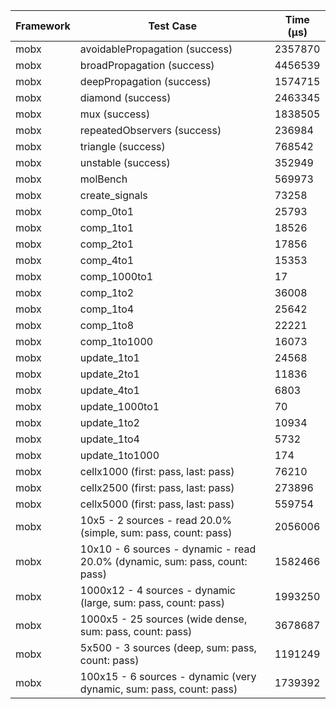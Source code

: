 | Framework | Test Case | Time (μs) |
| --- | --- | --- |
| mobx | avoidablePropagation (success) | 2357870 |
| mobx | broadPropagation (success) | 4456539 |
| mobx | deepPropagation (success) | 1574715 |
| mobx | diamond (success) | 2463345 |
| mobx | mux (success) | 1838505 |
| mobx | repeatedObservers (success) | 236984 |
| mobx | triangle (success) | 768542 |
| mobx | unstable (success) | 352949 |
| mobx | molBench | 569973 |
| mobx | create_signals | 73258 |
| mobx | comp_0to1 | 25793 |
| mobx | comp_1to1 | 18526 |
| mobx | comp_2to1 | 17856 |
| mobx | comp_4to1 | 15353 |
| mobx | comp_1000to1 | 17 |
| mobx | comp_1to2 | 36008 |
| mobx | comp_1to4 | 25642 |
| mobx | comp_1to8 | 22221 |
| mobx | comp_1to1000 | 16073 |
| mobx | update_1to1 | 24568 |
| mobx | update_2to1 | 11836 |
| mobx | update_4to1 | 6803 |
| mobx | update_1000to1 | 70 |
| mobx | update_1to2 | 10934 |
| mobx | update_1to4 | 5732 |
| mobx | update_1to1000 | 174 |
| mobx | cellx1000 (first: pass, last: pass) | 76210 |
| mobx | cellx2500 (first: pass, last: pass) | 273896 |
| mobx | cellx5000 (first: pass, last: pass) | 559754 |
| mobx | 10x5 - 2 sources - read 20.0% (simple, sum: pass, count: pass) | 2056006 |
| mobx | 10x10 - 6 sources - dynamic - read 20.0% (dynamic, sum: pass, count: pass) | 1582466 |
| mobx | 1000x12 - 4 sources - dynamic (large, sum: pass, count: pass) | 1993250 |
| mobx | 1000x5 - 25 sources (wide dense, sum: pass, count: pass) | 3678687 |
| mobx | 5x500 - 3 sources (deep, sum: pass, count: pass) | 1191249 |
| mobx | 100x15 - 6 sources - dynamic (very dynamic, sum: pass, count: pass) | 1739392 |
